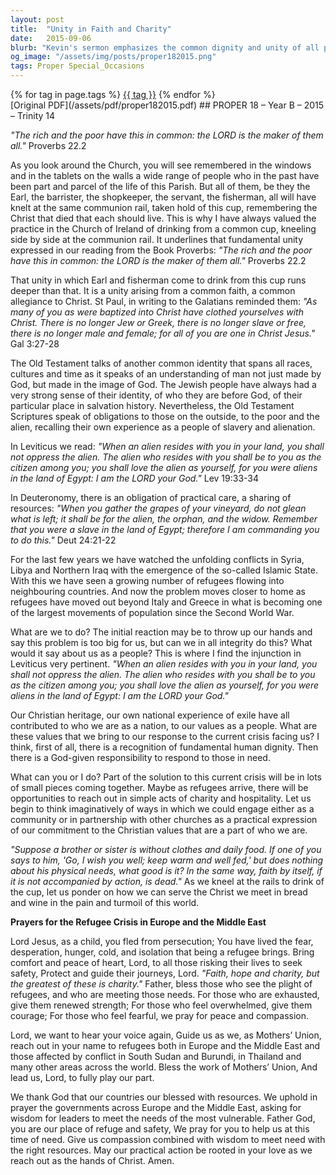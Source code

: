 ```yaml
---
layout: post
title:  "Unity in Faith and Charity"
date:   2015-09-06
blurb: "Kevin's sermon emphasizes the common dignity and unity of all people before God, regardless of social status. He draws from the Book of Proverbs and the teachings of St. Paul to highlight the Christian value of treating everyone as equals in Christ. The sermon also addresses the refugee crisis, urging the congregation to remember their own history of exile and to respond with compassion and practical support to those in need."
og_image: "/assets/img/posts/proper182015.png"
tags: Proper Special_Occasions
---    
```

<div class="tag-pills">
    {% for tag in page.tags %}
    <a href="{{ site.baseurl }}/tag/{{ tag | slugify }}" class="tag-pill">{{ tag }}</a>
    {% endfor %}
</div>
[Original PDF](/assets/pdf/proper182015.pdf)
## PROPER 18 – Year B – 2015 – Trinity 14

_"The rich and the poor have this in common: the LORD is the maker of them all."_ Proverbs 22.2

As you look around the Church, you will see remembered in the windows and in the tablets on the walls a wide range of people who in the past have been part and parcel of the life of this Parish. But all of them, be they the Earl, the barrister, the shopkeeper, the servant, the fisherman, all will have knelt at the same communion rail, taken hold of this cup, remembering the Christ that died that each should live. This is why I have always valued the practice in the Church of Ireland of drinking from a common cup, kneeling side by side at the communion rail. It underlines that fundamental unity expressed in our reading from the Book Proverbs: _"The rich and the poor have this in common: the LORD is the maker of them all."_ Proverbs 22.2

That unity in which Earl and fisherman come to drink from this cup runs deeper than that. It is a unity arising from a common faith, a common allegiance to Christ. St Paul, in writing to the Galatians reminded them: _"As many of you as were baptized into Christ have clothed yourselves with Christ. There is no longer Jew or Greek, there is no longer slave or free, there is no longer male and female; for all of you are one in Christ Jesus."_ Gal 3:27-28

The Old Testament talks of another common identity that spans all races, cultures and time as it speaks of an understanding of man not just made by God, but made in the image of God. The Jewish people have always had a very strong sense of their identity, of who they are before God, of their particular place in salvation history. Nevertheless, the Old Testament Scriptures speak of obligations to those on the outside, to the poor and the alien, recalling their own experience as a people of slavery and alienation.

In Leviticus we read: _"When an alien resides with you in your land, you shall not oppress the alien. The alien who resides with you shall be to you as the citizen among you; you shall love the alien as yourself, for you were aliens in the land of Egypt: I am the LORD your God."_ Lev 19:33-34

In Deuteronomy, there is an obligation of practical care, a sharing of resources: _"When you gather the grapes of your vineyard, do not glean what is left; it shall be for the alien, the orphan, and the widow. Remember that you were a slave in the land of Egypt; therefore I am commanding you to do this."_ Deut 24:21-22

For the last few years we have watched the unfolding conflicts in Syria, Libya and Northern Iraq with the emergence of the so-called Islamic State. With this we have seen a growing number of refugees flowing into neighbouring countries. And now the problem moves closer to home as refugees have moved out beyond Italy and Greece in what is becoming one of the largest movements of population since the Second World War.

What are we to do? The initial reaction may be to throw up our hands and say this problem is too big for us, but can we in all integrity do this? What would it say about us as a people? This is where I find the injunction in Leviticus very pertinent. _"When an alien resides with you in your land, you shall not oppress the alien. The alien who resides with you shall be to you as the citizen among you; you shall love the alien as yourself, for you were aliens in the land of Egypt: I am the LORD your God."_

Our Christian heritage, our own national experience of exile have all contributed to who we are as a nation, to our values as a people. What are these values that we bring to our response to the current crisis facing us? I think, first of all, there is a recognition of fundamental human dignity. Then there is a God-given responsibility to respond to those in need.

What can you or I do? Part of the solution to this current crisis will be in lots of small pieces coming together. Maybe as refugees arrive, there will be opportunities to reach out in simple acts of charity and hospitality. Let us begin to think imaginatively of ways in which we could engage either as a community or in partnership with other churches as a practical expression of our commitment to the Christian values that are a part of who we are.

_"Suppose a brother or sister is without clothes and daily food. If one of you says to him, 'Go, I wish you well; keep warm and well fed,' but does nothing about his physical needs, what good is it? In the same way, faith by itself, if it is not accompanied by action, is dead."_ As we kneel at the rails to drink of the cup, let us ponder on how we can serve the Christ we meet in bread and wine in the pain and turmoil of this world.

**Prayers for the Refugee Crisis in Europe and the Middle East**

Lord Jesus, as a child, you fled from persecution; You have lived the fear, desperation, hunger, cold, and isolation that being a refugee brings. Bring comfort and peace of heart, Lord, to all those risking their lives to seek safety, Protect and guide their journeys, Lord. _"Faith, hope and charity, but the greatest of these is charity."_ Father, bless those who see the plight of refugees, and who are meeting those needs. For those who are exhausted, give them renewed strength; For those who feel overwhelmed, give them courage; For those who feel fearful, we pray for peace and compassion.

Lord, we want to hear your voice again, Guide us as we, as Mothers’ Union, reach out in your name to refugees both in Europe and the Middle East and those affected by conflict in South Sudan and Burundi, in Thailand and many other areas across the world. Bless the work of Mothers’ Union, And lead us, Lord, to fully play our part.

We thank God that our countries our blessed with resources. We uphold in prayer the governments across Europe and the Middle East, asking for wisdom for leaders to meet the needs of the most vulnerable. Father God, you are our place of refuge and safety, We pray for you to help us at this time of need. Give us compassion combined with wisdom to meet need with the right resources. May our practical action be rooted in your love as we reach out as the hands of Christ. Amen.

